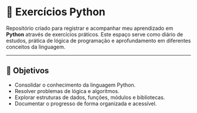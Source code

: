 # 🐍 Exercícios Python

Repositório criado para registrar e acompanhar meu aprendizado em **Python** através de exercícios práticos. Este espaço serve como diário de estudos, prática de lógica de programação e aprofundamento em diferentes conceitos da linguagem.

---

## 🚀 Objetivos

- Consolidar o conhecimento da linguagem Python.
- Resolver problemas de lógica e algoritmos.
- Explorar estruturas de dados, funções, módulos e bibliotecas.
- Documentar o progresso de forma organizada e acessível.
